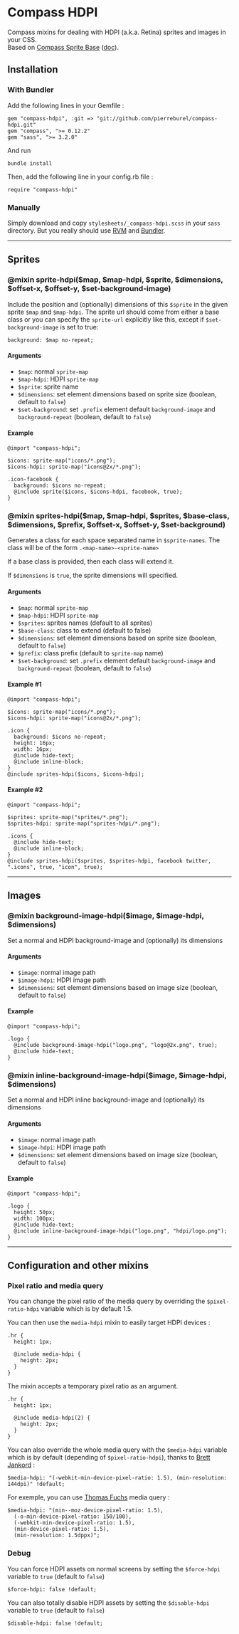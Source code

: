 # Compass HDPI

Compass mixins for dealing with HDPI (a.k.a. Retina) sprites and images in your CSS.  
Based on [Compass Sprite Base](https://github.com/chriseppstein/compass/blob/stable/frameworks/compass/stylesheets/compass/utilities/sprites/_base.scss) ([doc](http://compass-style.org/reference/compass/utilities/sprites/base/)).


## Installation

### With Bundler

Add the following lines in your Gemfile :

    gem "compass-hdpi", :git => "git://github.com/pierreburel/compass-hdpi.git"
    gem "compass", ">= 0.12.2"
    gem "sass", ">= 3.2.0"

And run 

    bundle install

Then, add the following line in your config.rb file :

    require "compass-hdpi"

### Manually

Simply download and copy `stylesheets/_compass-hdpi.scss` in your `sass` directory. But you really should use [RVM](https://rvm.io/) and [Bundler](http://gembundler.com/).

---

## Sprites

### @mixin sprite-hdpi($map, $map-hdpi, $sprite, $dimensions, $offset-x, $offset-y, $set-background-image)

Include the position and (optionally) dimensions of this `$sprite` in the given sprite `$map` and `$map-hdpi`. The sprite url should come from either a base class or you can specify the `sprite-url` explicitly like this, except if `$set-background-image` is set to true:

    background: $map no-repeat;


#### Arguments

 - `$map`: normal `sprite-map` 
 - `$map-hdpi`: HDPI `sprite-map`
 - `$sprite`: sprite name
 - `$dimensions`: set element dimensions based on sprite size (boolean, default to `false`)
 - `$set-background`: set `.prefix` element default `background-image` and `background-repeat` (boolean, default to `false`)


#### Example

    @import "compass-hdpi";

    $icons: sprite-map("icons/*.png");
    $icons-hdpi: sprite-map("icons@2x/*.png");

    .icon-facebook {
      background: $icons no-repeat;
      @include sprite($icons, $icons-hdpi, facebook, true);
    }


### @mixin sprites-hdpi($map, $map-hdpi, $sprites, $base-class, $dimensions, $prefix, $offset-x, $offset-y, $set-background)

Generates a class for each space separated name in `$sprite-names`.
The class will be of the form `.<map-name>-<sprite-name>`

If a base class is provided, then each class will extend it.

If `$dimensions` is `true`, the sprite dimensions will specified.


#### Arguments

 - `$map`: normal `sprite-map` 
 - `$map-hdpi`: HDPI `sprite-map`
 - `$sprites`: sprites names (default to all sprites)
 - `$base-class`: class to extend (default to false)
 - `$dimensions`: set element dimensions based on sprite size (boolean, default to `false`)
 - `$prefix`: class prefix (default to `sprite-map` name)
 - `$set-background`: set `.prefix` element default `background-image` and `background-repeat` (boolean, default to `false`)


#### Example #1

    @import "compass-hdpi";

    $icons: sprite-map("icons/*.png");
    $icons-hdpi: sprite-map("icons@2x/*.png");

    .icon {
      background: $icons no-repeat;
      height: 16px;
      width: 16px;
      @include hide-text;
      @include inline-block;
    }
    @include sprites-hdpi($icons, $icons-hdpi);


#### Example #2
    
    @import "compass-hdpi";

    $sprites: sprite-map("sprites/*.png");
    $sprites-hdpi: sprite-map("sprites-hdpi/*.png");

    .icons {
      @include hide-text;
      @include inline-block;
    }
    @include sprites-hdpi($sprites, $sprites-hdpi, facebook twitter, ".icons", true, "icon", true);

---

## Images

### @mixin background-image-hdpi($image, $image-hdpi, $dimensions)

Set a normal and HDPI background-image and (optionally) its dimensions


#### Arguments

 - `$image`: normal image path
 - `$image-hdpi`: HDPI image path
 - `$dimensions`: set element dimensions based on image size (boolean, default to `false`)


#### Example

    @import "compass-hdpi";

    .logo {
      @include background-image-hdpi("logo.png", "logo@2x.png", true);
      @include hide-text;
    }


### @mixin inline-background-image-hdpi($image, $image-hdpi, $dimensions)

Set a normal and HDPI inline background-image and (optionally) its dimensions


#### Arguments

 - `$image`: normal image path
 - `$image-hdpi`: HDPI image path
 - `$dimensions`: set element dimensions based on image size (boolean, default to `false`)


#### Example

    @import "compass-hdpi";

    .logo {
      height: 50px;
      width: 100px;
      @include hide-text;
      @include inline-background-image-hdpi("logo.png", "hdpi/logo.png");
    }

---

## Configuration and other mixins

### Pixel ratio and media query

You can change the pixel ratio of the media query by overriding the `$pixel-ratio-hdpi` variable which is by default 1.5.

You can then use the `media-hdpi` mixin to easily target HDPI devices :

    .hr {
      height: 1px;

      @include media-hdpi {
        height: 2px;
      }
    }

The mixin accepts a temporary pixel ratio as an argument.

    .hr {
      height: 1px;

      @include media-hdpi(2) {
        height: 2px;
      }
    }

You can also override the whole media query with the `$media-hdpi` variable which is by default (depending of `$pixel-ratio-hdpi`), thanks to [Brett Jankord](http://www.brettjankord.com/2012/11/28/cross-browser-retinahigh-resolution-media-queries/) :

    $media-hdpi: "(-webkit-min-device-pixel-ratio: 1.5), (min-resolution: 144dpi)" !default;

For exemple, you can use [Thomas Fuchs](http://retinafy.me/) media query : 
    
    $media-hdpi: "(min--moz-device-pixel-ratio: 1.5),
      (-o-min-device-pixel-ratio: 150/100),
      (-webkit-min-device-pixel-ratio: 1.5),
      (min-device-pixel-ratio: 1.5),
      (min-resolution: 1.5dppx)";

### Debug

You can force HDPI assets on normal screens by setting the `$force-hdpi` variable to `true` (default to `false`)

    $force-hdpi: false !default;

You can also totally disable HDPI assets by setting the `$disable-hdpi` variable to `true` (default to `false`)

    $disable-hdpi: false !default;